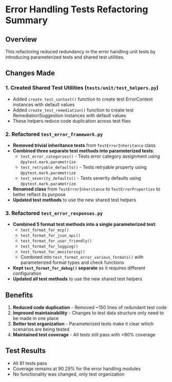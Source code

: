 # Error Handling Tests Refactoring Summary

## Overview
This refactoring reduced redundancy in the error handling unit tests by introducing parameterized tests and shared test utilities.

## Changes Made

### 1. Created Shared Test Utilities (`tests/unit/test_helpers.py`)
- Added `create_test_context()` function to create test ErrorContext instances with default values
- Added `create_test_remediation()` function to create test RemediationSuggestion instances with default values
- These helpers reduce code duplication across test files

### 2. Refactored `test_error_framework.py`
- **Removed trivial inheritance tests** from `TestErrorInheritance` class
- **Combined three separate test methods into parameterized tests**:
  - `test_error_categories()` - Tests error category assignment using `@pytest.mark.parametrize`
  - `test_retryable_defaults()` - Tests retryable property using `@pytest.mark.parametrize`
  - `test_severity_defaults()` - Tests severity defaults using `@pytest.mark.parametrize`
- **Renamed class** from `TestErrorInheritance` to `TestErrorProperties` to better reflect its purpose
- **Updated test methods** to use the new shared test helpers

### 3. Refactored `test_error_responses.py`
- **Combined 5 format test methods into a single parameterized test**:
  - `test_format_for_mcp()`
  - `test_format_for_json_api()`
  - `test_format_for_user_friendly()`
  - `test_format_for_logging()`
  - `test_format_for_monitoring()`
  - Combined into `test_format_error_various_formats()` with parameterized format types and check functions
- **Kept `test_format_for_debug()` separate** as it requires different configuration
- **Updated all test methods** to use the new shared test helpers

## Benefits
1. **Reduced code duplication** - Removed ~150 lines of redundant test code
2. **Improved maintainability** - Changes to test data structure only need to be made in one place
3. **Better test organization** - Parameterized tests make it clear which scenarios are being tested
4. **Maintained test coverage** - All tests still pass with >90% coverage

## Test Results
- All 81 tests pass
- Coverage remains at 90.29% for the error handling modules
- No functionality was changed, only test organization
